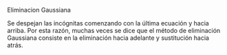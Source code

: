 Eliminacion Gaussiana

Se despejan las incógnitas comenzando con la última ecuación y hacia arriba. Por esta razón, muchas veces se dice que el método de eliminación Gaussiana consiste en la eliminación hacia adelante y sustitución hacia atrás.
